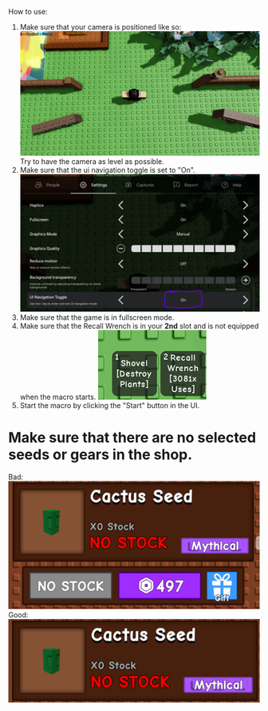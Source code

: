 How to use:
1. Make sure that your camera is positioned like so:
![alignment image](alignment.png "Alignment")
Try to have the camera as level as possible.
2. Make sure that the ui navigation toggle is set to "On".
![UI navigation](uinav.png "UI Navigation")
3. Make sure that the game is in fullscreen mode.
4. Make sure that the Recall Wrench is in your **2nd** slot and is not equipped when the macro starts.
![Wrench](wrench.png "Wrench")
5. Start the macro by clicking the "Start" button in the UI.
# Make sure that there are no selected seeds or gears in the shop.
Bad:
![bad selection](bad_selection.png "Bad selection")
Good:
![good selection](good_selection.png "Good selection")